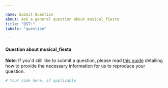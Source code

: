 ```yaml
---

name: Submit Question
about: Ask a general question about musical_fiesta
title: "QST:"
labels: "question"

---
```


#### Question about musical_fiesta

**Note**: If you'd still like to submit a question, please read [this guide](
https://matthewrocklin.com/blog/work/2018/02/28/minimal-bug-reports) detailing how to
provide the necessary information for us to reproduce your question.

```python
# Your code here, if applicable
```
